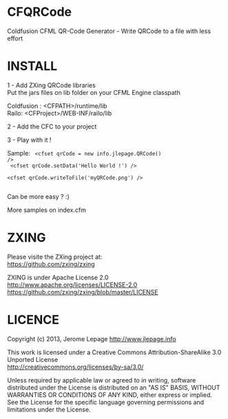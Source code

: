 CFQRCode
========
Coldfusion CFML QR-Code Generator - Write QRCode to a file with less effort

INSTALL
========
1 - Add ZXing QRCode libraries<br/>
Put the jars files on lib folder on your CFML Engine classpath

Coldfusion : &lt;CFPATH&gt;/runtime/lib<br/>
Railo: &lt;CFProject&gt;/WEB-INF/railo/lib

2 - Add the CFC to your project

3 - Play with it !

Sample:
<code>
&lt;cfset qrCode = new info.jlepage.QRCode() /&gt;<br/>
&lt;cfset qrCode.setData('Hello World !') /&gt;<br/>
&lt;cfset qrCode.writeToFile('myQRCode.png') /&gt;<br/>
</code>

Can be more easy ? :)

More samples on index.cfm

ZXING
========
Please visite the ZXing project at:<br/>
https://github.com/zxing/zxing

ZXING is under Apache License 2.0<br/>
http://www.apache.org/licenses/LICENSE-2.0<br/>
https://github.com/zxing/zxing/blob/master/LICENSE

LICENCE
========
Copyright (c) 2013, Jerome Lepage http://www.jlepage.info

This work is licensed under a Creative Commons Attribution-ShareAlike 3.0 Unported License<br/>
http://creativecommons.org/licenses/by-sa/3.0/

Unless required by applicable law or agreed to in writing, software
distributed under the License is distributed on an "AS IS" BASIS,
WITHOUT WARRANTIES OR CONDITIONS OF ANY KIND, either express or implied.
See the License for the specific language governing permissions and
limitations under the License.